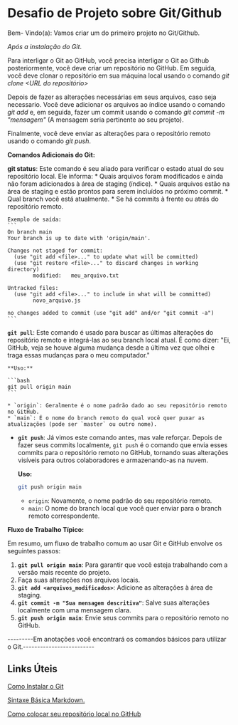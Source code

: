 # Desafio de Projeto sobre Git/Github

Bem- Vindo(a):
Vamos criar um do primeiro projeto no Git/Github.

*Após a instalação do Git*.

Para interligar o Git ao GitHub, você precisa interligar o Git ao Github posteriormente, você deve criar um repositório no GitHub. Em seguida, você deve clonar o repositório em sua máquina local usando o comando *git clone <URL do repositório>* 

Depois de fazer as alterações necessárias em seus arquivos, caso seja necessario. Você deve adicionar os arquivos ao índice usando o comando *git add <nome do arquivo>* e, em seguida, fazer um commit usando o comando *git commit -m "mensagem"* (A mensagem seria pertinente ao seu projeto). 

Finalmente, você deve enviar as alterações para o repositório remoto usando o comando *git push*.

**Comandos Adicionais do Git:**

**git status**: Este comando é seu aliado para verificar o estado atual do seu repositório local. Ele informa:
    * Quais arquivos foram modificados e ainda não foram adicionados à área de staging (índice).
    * Quais arquivos estão na área de staging e estão prontos para serem incluídos no próximo commit.
    * Qual branch você está atualmente.
    * Se há commits à frente ou atrás do repositório remoto.

    Exemplo de saída:
    ```
    On branch main
    Your branch is up to date with 'origin/main'.

    Changes not staged for commit:
      (use "git add <file>..." to update what will be committed)
      (use "git restore <file>..." to discard changes in working directory)
            modified:   meu_arquivo.txt

    Untracked files:
      (use "git add <file>..." to include in what will be committed)
            novo_arquivo.js

    no changes added to commit (use "git add" and/or "git commit -a")
    ```

**`git pull`**: Este comando é usado para buscar as últimas alterações do repositório remoto e integrá-las ao seu branch local atual. É como dizer: "Ei, GitHub, veja se houve alguma mudança desde a última vez que olhei e traga essas mudanças para o meu computador."

    **Uso:**

    ```bash
    git pull origin main
    ```

    * `origin`: Geralmente é o nome padrão dado ao seu repositório remoto no GitHub.
    * `main`: É o nome do branch remoto do qual você quer puxar as atualizações (pode ser `master` ou outro nome).

* **`git push`**: Já vimos este comando antes, mas vale reforçar. Depois de fazer seus commits localmente, `git push` é o comando que envia esses commits para o repositório remoto no GitHub, tornando suas alterações visíveis para outros colaboradores e armazenando-as na nuvem.

    **Uso:**

    ```bash
    git push origin main
    ```

    * `origin`: Novamente, o nome padrão do seu repositório remoto.
    * `main`: O nome do branch local que você quer enviar para o branch remoto correspondente.

**Fluxo de Trabalho Típico:**

Em resumo, um fluxo de trabalho comum ao usar Git e GitHub envolve os seguintes passos:

1.  **`git pull origin main`**: Para garantir que você esteja trabalhando com a versão mais recente do projeto.
2.  Faça suas alterações nos arquivos locais.
3.  **`git add <arquivos_modificados>`**: Adicione as alterações à área de staging.
4.  **`git commit -m "Sua mensagem descritiva"`**: Salve suas alterações localmente com uma mensagem clara.
5.  **`git push origin main`**: Envie seus commits para o repositório remoto no GitHub.


---------Em anotações você encontrará os comandos básicos para utilizar o Git.-------------------------

## Links Úteis
[Como Instalar o Git](https://git-scm.com/book/pt-br/v2/Come%C3%A7ando-Instalando-o-Git)

[Sintaxe Básica Markdown.](https://www.markdownguide.org/getting-started/)

[Como colocar seu repositório local no GitHub](https://docs.github.com/pt/desktop/adding-and-cloning-repositories/adding-a-repository-from-your-local-computer-to-github-desktop)

